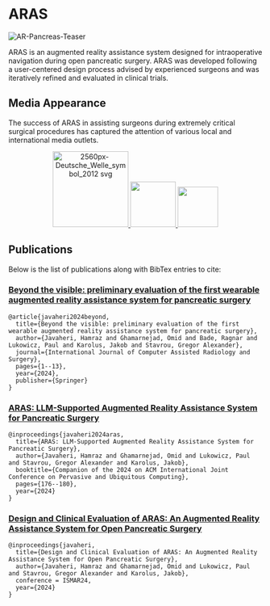 # ARAS
![AR-Pancreas-Teaser](https://github.com/user-attachments/assets/468aba15-fd45-4689-a0dc-5ba505c7a303)

ARAS is an augmented reality assistance system designed for intraoperative navigation during open pancreatic surgery. ARAS was developed following a user-centered design process advised by experienced surgeons and was iteratively refined and evaluated in clinical trials. 

## Media Appearance 
The success of ARAS in assisting surgeons during extremely critical surgical procedures has captured the attention of various local and international media outlets. 
<p align="center">
  <a href="https://p.dw.com/p/4bqeU">
    <img src="https://github.com/user-attachments/assets/dc40bb7c-d29c-474c-8053-3227e0b52f3e" alt="2560px-Deutsche_Welle_symbol_2012 svg" width="150">
  </a>
  <a href="https://www.focus.de/gesundheit/gesundleben/da-gibt-es-keinen-raum-fuer-fehler-kuenstliche-intelligenz-im-op-saal-rettet-leben_id_259629806.html">
    <img src="https://github.com/user-attachments/assets/341f0a08-e52c-4a15-86bd-9effff85baec" width="90">
  </a>
  <a href="https://www.saarbruecker-zeitung.de/saarland/saarbruecken-mittels-ki-erfolgreiche-operation-an-82-jaehriger-v29_aid-104053203">
    <img src="https://github.com/user-attachments/assets/b431b68b-88fc-49ce-860f-82b7837703b9" width="80">
  </a>
</p>

## Publications
Below is the list of publications along with BibTex entries to cite:

### [Beyond the visible: preliminary evaluation of the first wearable augmented reality assistance system for pancreatic surgery](https://doi.org/10.1007/s11548-024-03131-0)
```
@article{javaheri2024beyond,
  title={Beyond the visible: preliminary evaluation of the first wearable augmented reality assistance system for pancreatic surgery},
  author={Javaheri, Hamraz and Ghamarnejad, Omid and Bade, Ragnar and Lukowicz, Paul and Karolus, Jakob and Stavrou, Gregor Alexander},
  journal={International Journal of Computer Assisted Radiology and Surgery},
  pages={1--13},
  year={2024},
  publisher={Springer}
}

```
### [ARAS: LLM-Supported Augmented Reality Assistance System for Pancreatic Surgery](https://doi.org/10.1145/3675094.3677543)
```
@inproceedings{javaheri2024aras,
  title={ARAS: LLM-Supported Augmented Reality Assistance System for Pancreatic Surgery},
  author={Javaheri, Hamraz and Ghamarnejad, Omid and Lukowicz, Paul and Stavrou, Gregor Alexander and Karolus, Jakob},
  booktitle={Companion of the 2024 on ACM International Joint Conference on Pervasive and Ubiquitous Computing},
  pages={176--180},
  year={2024}
}
```
### [Design and Clinical Evaluation of ARAS: An Augmented Reality Assistance System for Open Pancreatic Surgery](https://ieeeismar.org/)
```
@inproceedings{javaheri,
  title={Design and Clinical Evaluation of ARAS: An Augmented Reality Assistance System for Open Pancreatic Surgery},
  author={Javaheri, Hamraz and Ghamarnejad, Omid and Lukowicz, Paul and Stavrou, Gregor Alexander and Karolus, Jakob},
  conference = ISMAR24,
  year={2024}
}
```
